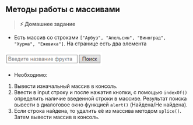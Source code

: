 
## Методы работы с массивами

> **⚡️ Домашнее задание**

- Есть массив со строками `["Арбуз", "Апельсин", "Виноград", "Хурма", "Ежевика"]`. На странице есть два элемента

<img src="./img/img1.png" />

- Необходимо:
1. Вывести изначальный массив в консоль.
2. Ввести в input строку и после нажатия кнопки, с помощью `indexOf()` определить наличие введенной строки в массиве. Результат поиска вывести в диалоговое окно функцией `alert()` (Найдена/Не найдена).
3. Если строка найдена, то удалить её из массива методом `splice()`. Затем вывести массив в консоль.
